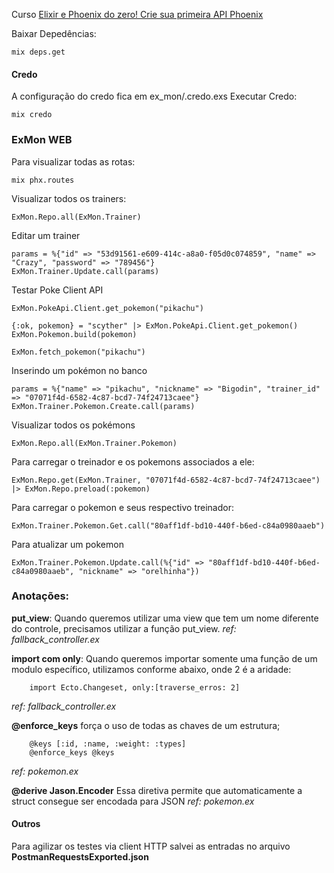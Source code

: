 Curso [Elixir e Phoenix do zero! Crie sua primeira API Phoenix]([https://link](https://www.udemy.com/course/elixir-e-phoenix-do-zero/))

Baixar Depedências:

```
mix deps.get
```

#### Credo
A configuração do credo fica em ex_mon/.credo.exs
Executar Credo:

```
mix credo
```

### ExMon WEB

Para visualizar todas as rotas:

```
mix phx.routes
```

Visualizar todos os trainers:

```
ExMon.Repo.all(ExMon.Trainer)
```

Editar um trainer

```
params = %{"id" => "53d91561-e609-414c-a8a0-f05d0c074859", "name" => "Crazy", "password" => "789456"} 
ExMon.Trainer.Update.call(params)
```

Testar Poke Client API

```
ExMon.PokeApi.Client.get_pokemon("pikachu")
```

```
{:ok, pokemon} = "scyther" |> ExMon.PokeApi.Client.get_pokemon()
ExMon.Pokemon.build(pokemon)
```

```
ExMon.fetch_pokemon("pikachu") 
```

Inserindo um pokémon no banco

```
params = %{"name" => "pikachu", "nickname" => "Bigodin", "trainer_id" => "07071f4d-6582-4c87-bcd7-74f24713caee"}
ExMon.Trainer.Pokemon.Create.call(params)
```

Visualizar todos os pokémons

```
ExMon.Repo.all(ExMon.Trainer.Pokemon)
```

Para carregar o treinador e os pokemons associados a ele:

```
ExMon.Repo.get(ExMon.Trainer, "07071f4d-6582-4c87-bcd7-74f24713caee") |> ExMon.Repo.preload(:pokemon)
```

Para carregar o pokemon e seus respectivo treinador:

```
ExMon.Trainer.Pokemon.Get.call("80aff1df-bd10-440f-b6ed-c84a0980aaeb")
```

Para atualizar um pokemon

```
ExMon.Trainer.Pokemon.Update.call(%{"id" => "80aff1df-bd10-440f-b6ed-c84a0980aaeb", "nickname" => "orelhinha"}) 
```
### Anotações:

**put_view**: Quando queremos utilizar uma view que tem um nome diferente do controle, precisamos utilizar a função put_view.
*ref: fallback_controller.ex*

**import com only**: Quando queremos importar somente uma função de um modulo específico, utilizamos conforme abaixo, onde 2 é a aridade:
```
    import Ecto.Changeset, only:[traverse_erros: 2]
```
*ref: fallback_controller.ex*

**@enforce_keys**
força o uso de todas as chaves de um estrutura;
```
    @keys [:id, :name, :weight: :types]
    @enforce_keys @keys
```
*ref: pokemon.ex*

**@derive Jason.Encoder**
Essa diretiva permite que automaticamente a struct consegue ser encodada para JSON
*ref: pokemon.ex*

#### Outros

Para agilizar os testes via client HTTP salvei as entradas no arquivo **PostmanRequestsExported.json**